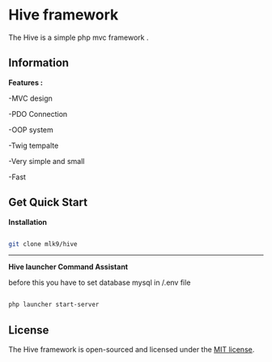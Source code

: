 # Hive framework
The Hive is a simple php mvc framework .
  

## Information

**Features :**

-MVC design

-PDO Connection

-OOP system

-Twig tempalte

-Very simple and small

-Fast

  

## Get Quick Start

**Installation**

```sh

git clone mlk9/hive

```

  ------------

**Hive launcher Command Assistant**



before this you have to set database mysql in /.env file

```sh

php launcher start-server

```

  
  
  

## License

  

The Hive framework is open-sourced and licensed under the [MIT license](https://opensource.org/licenses/MIT).
